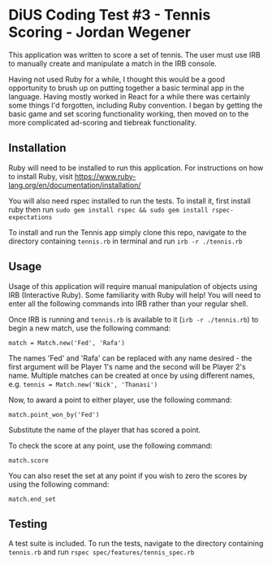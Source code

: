 # DiUS Coding Test #3 - Tennis Scoring - Jordan Wegener

This application was written to score a set of tennis. The user must use IRB to manually create and manipulate a match in the IRB console.

Having not used Ruby for a while, I thought this would be a good opportunity to brush up on putting together a basic terminal app in the language. Having mostly worked in React for a while there was certainly some things I'd forgotten, including Ruby convention. I began by getting the basic game and set scoring functionality working, then moved on to the more complicated ad-scoring and tiebreak functionality.

## Installation

Ruby will need to be installed to run this application. For instructions on how to install Ruby, visit https://www.ruby-lang.org/en/documentation/installation/

You will also need rspec installed to run the tests. To install it, first install ruby then run `sudo gem install rspec && sudo gem install rspec-expectations`

To install and run the Tennis app simply clone this repo, navigate to the directory containing `tennis.rb` in terminal and run `irb -r ./tennis.rb`

## Usage

Usage of this application will require manual manipulation of objects using IRB (Interactive Ruby). Some familiarity with Ruby will help! You will need to enter all the following commands into IRB rather than your regular shell.

Once IRB is running and `tennis.rb` is available to it (`irb -r ./tennis.rb`) to begin a new match, use the following command:

`match = Match.new('Fed', 'Rafa')`

The names 'Fed' and 'Rafa' can be replaced with any name desired - the first argument will be Player 1's name and the second will be Player 2's name. Multiple matches can be created at once by using different names, e.g. `tennis = Match.new('Nick', 'Thanasi')`

Now, to award a point to either player, use the following command:

`match.point_won_by('Fed')`

Substitute the name of the player that has scored a point.

To check the score at any point, use the following command:

`match.score`

You can also reset the set at any point if you wish to zero the scores by using the following command:

`match.end_set`

## Testing

A test suite is included. To run the tests, navigate to the directory containing `tennis.rb` and run `rspec spec/features/tennis_spec.rb`